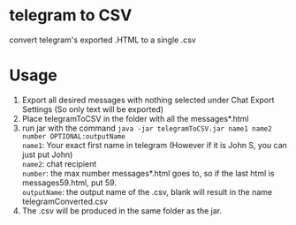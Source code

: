# telegram to CSV
convert telegram's exported .HTML to a single .csv

# Usage
1. Export all desired messages with nothing selected under Chat Export Settings (So only text will be exported)
2. Place telegramToCSV in the folder with all the messages*.html
3. run jar with the command 
```java -jar telegramToCSV.jar name1 name2 number OPTIONAL:outputName```  
    ```name1```: Your exact first name in telegram (However if it is John S, you can just put John)  
    ```name2```: chat recipient  
    ```number```: the max number messages*.html goes to, so if the last html is messages59.html, put 59.  
    ```outputName```: the output name of the .csv, blank will result in the name telegramConverted.csv
4. The .csv will be produced in the same folder as the jar.
